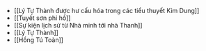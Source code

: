 - [[Lý Tự Thành được hư cấu hóa trong các tiểu thuyết Kim Dung]]
- [[Tuyết sơn phi hồ]]
- [[Sự kiện lịch sử từ Nhà minh tới nhà Thanh]]
- [[Lý Tự Thành]]
- [[Hồng Tú Toàn]]

